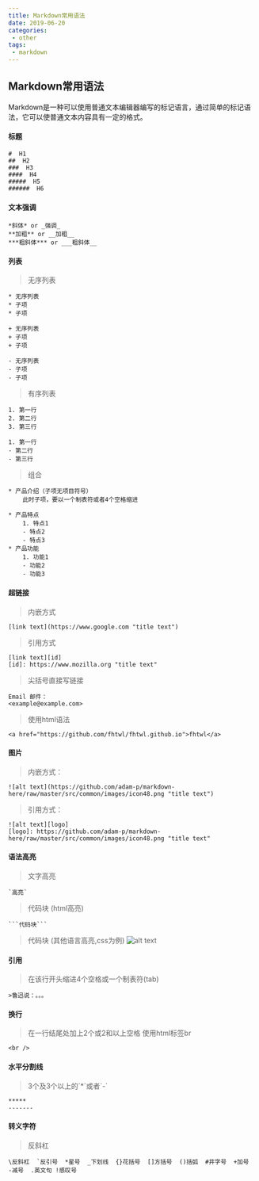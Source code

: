 ```yaml
--- 
title: Markdown常用语法
date: 2019-06-20
categories: 
 - other
tags: 
 - markdown
---
```

## Markdown常用语法 

Markdown是一种可以使用普通文本编辑器编写的标记语言，通过简单的标记语法，它可以使普通文本内容具有一定的格式。

#### 标题
```
#  H1
##  H2
###  H3
####  H4
#####  H5
######  H6
```

#### 文本强调
```
*斜体* or _强调_
**加粗** or __加粗__
***粗斜体*** or ___粗斜体__
```

#### 列表

>无序列表
```
* 无序列表
* 子项
* 子项
 
+ 无序列表
+ 子项
+ 子项
 
- 无序列表
- 子项
- 子项
```

>有序列表
```
1. 第一行
2. 第二行
3. 第三行
 
1. 第一行
- 第二行
- 第三行
``` 

>组合
``` 
* 产品介绍（子项无项目符号）
    此时子项，要以一个制表符或者4个空格缩进
 
* 产品特点
    1. 特点1
    - 特点2
    - 特点3
* 产品功能
    1. 功能1
    - 功能2
    - 功能3
``` 

#### 超链接
>内嵌方式
```
[link text](https://www.google.com "title text")
```
>引用方式
```
[link text][id]
[id]: https://www.mozilla.org "title text"
```
>尖括号直接写链接
```
Email 邮件：
<example@example.com>
```
>使用html语法
```
<a href="https://github.com/fhtwl/fhtwl.github.io">fhtwl</a>   
```

#### 图片
>内嵌方式：
```
![alt text](https://github.com/adam-p/markdown-here/raw/master/src/common/images/icon48.png "title text")
```

>引用方式：
```
![alt text][logo]
[logo]: https://github.com/adam-p/markdown-here/raw/master/src/common/images/icon48.png "title text"
```

#### 语法高亮
>文字高亮
```
`高亮`
```
>代码块 (html高亮)
```
```代码块```
```
>代码块 (其他语言高亮,css为例)
![alt text](/images/20190620/daimakuai_css.png "")

#### 引用
>在该行开头缩进4个空格或一个制表符(tab)
```
>鲁迅说：。。。
```

#### 换行
>在一行结尾处加上2个或2和以上空格
>使用html标签br
```
<br />
```

#### 水平分割线
>3个及3个以上的\`*\`或者\`-\`
```
*****
-------
```

#### 转义字符
>反斜杠
```
\反斜杠  `反引号  *星号  _下划线  {}花括号  []方括号  ()括弧  #井字号  +加号  -减号  .英文句 !感叹号
```